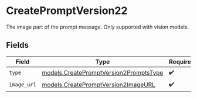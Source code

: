 # CreatePromptVersion22

The image part of the prompt message. Only supported with vision models.


## Fields

| Field                                                                                  | Type                                                                                   | Required                                                                               | Description                                                                            |
| -------------------------------------------------------------------------------------- | -------------------------------------------------------------------------------------- | -------------------------------------------------------------------------------------- | -------------------------------------------------------------------------------------- |
| `type`                                                                                 | [models.CreatePromptVersion2PromptsType](../models/createpromptversion2promptstype.md) | :heavy_check_mark:                                                                     | N/A                                                                                    |
| `image_url`                                                                            | [models.CreatePromptVersion2ImageURL](../models/createpromptversion2imageurl.md)       | :heavy_check_mark:                                                                     | N/A                                                                                    |